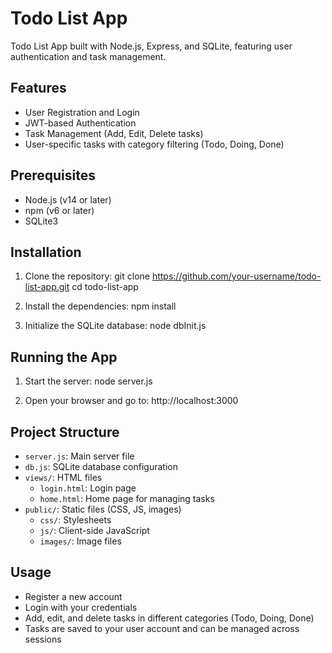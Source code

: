 
# Todo List App

Todo List App built with Node.js, Express, and SQLite, featuring user authentication and task management.

## Features

- User Registration and Login
- JWT-based Authentication
- Task Management (Add, Edit, Delete tasks)
- User-specific tasks with category filtering (Todo, Doing, Done)

## Prerequisites

- Node.js (v14 or later)
- npm (v6 or later)
- SQLite3

## Installation

1. Clone the repository:
   git clone https://github.com/your-username/todo-list-app.git
   cd todo-list-app

2. Install the dependencies:
   npm install

3. Initialize the SQLite database:
   node dbInit.js

## Running the App

1. Start the server:
   node server.js

2. Open your browser and go to:
   http://localhost:3000

## Project Structure

- `server.js`: Main server file
- `db.js`: SQLite database configuration
- `views/`: HTML files
  - `login.html`: Login page
  - `home.html`: Home page for managing tasks
- `public/`: Static files (CSS, JS, images)
  - `css/`: Stylesheets
  - `js/`: Client-side JavaScript
  - `images/`: Image files

## Usage

- Register a new account
- Login with your credentials
- Add, edit, and delete tasks in different categories (Todo, Doing, Done)
- Tasks are saved to your user account and can be managed across sessions
